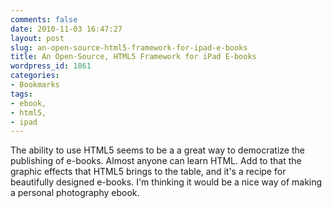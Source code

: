```yaml
---
comments: false
date: 2010-11-03 16:47:27
layout: post
slug: an-open-source-html5-framework-for-ipad-e-books
title: An Open-Source, HTML5 Framework for iPad E-books
wordpress_id: 1861
categories:
- Bookmarks
tags:
- ebook,
- html5,
- ipad
---
```


The ability to use HTML5 seems to be a a great way to democratize the publishing of e-books. Almost anyone can learn HTML. Add to that the graphic effects that HTML5 brings to the table, and it's a recipe for beautifully designed e-books. I'm thinking it would be a nice way of making a personal photography ebook.

